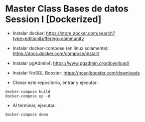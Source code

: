 # Master Class Bases de datos Session I [Dockerized]

- Instalar docker:
https://store.docker.com/search?type=edition&offering=community

- Instalar docker-compose (en linux solamente):
https://docs.docker.com/compose/install/

- Instalar pgAdmin4:
https://www.pgadmin.org/download/

- Instalar NoSQL Booster:
https://nosqlbooster.com/downloads

- Clonar este repositorio, entrar y ejecutar:
```
docker-compose build
docker-compose up -d
```

- Al terminar, ejecutar:
```
docker-compose down
```
